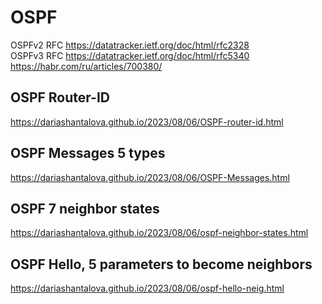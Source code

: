 
# OSPF
OSPFv2 RFC <https://datatracker.ietf.org/doc/html/rfc2328>  
OSPFv3 RFC <https://datatracker.ietf.org/doc/html/rfc5340>  
<https://habr.com/ru/articles/700380/>  

## OSPF Router-ID
<https://dariashantalova.github.io/2023/08/06/OSPF-router-id.html>
## OSPF Messages 5 types
<https://dariashantalova.github.io/2023/08/06/OSPF-Messages.html>
## OSPF 7 neighbor states
<https://dariashantalova.github.io/2023/08/06/ospf-neighbor-states.html>

## OSPF Hello, 5 parameters to become neighbors
<https://dariashantalova.github.io/2023/08/06/ospf-hello-neig.html>



